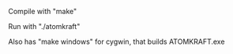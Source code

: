 Compile with "make"

Run with "./atomkraft"

Also has "make windows" for cygwin, that builds ATOMKRAFT.exe
